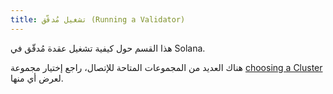 ```yaml
---
title: تشغيل مُدقّق (Running a Validator)
---
```


هذا القسم حول كيفية تشغيل عقدة مُدقّق في Solana.

هناك العديد من المجموعات المتاحة للإتصال، راجع إختيار مجموعة [choosing a Cluster](cli/choose-a-cluster.md) لعرض أي منها.
